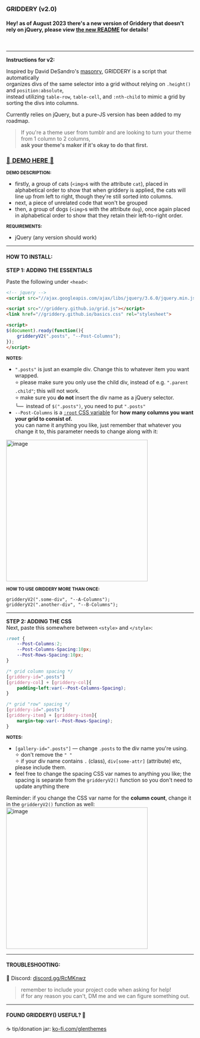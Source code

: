 ### GRIDDERY (v2.0)

#### Hey! as of August 2023 there's a new version of Griddery that doesn't rely on jQuery, please view [the new README](https://github.com/griddery/griddery.github.io#readme) for details!

​
​
​
​
​
​
​

---

**Instructions for v2:**

Inspired by David DeSandro's [masonry](https://masonry.desandro.com/), GRIDDERY is a script that automatically  
organizes divs of the same selector into a grid without relying on `.height()` and `position:absolute`,  
instead utilizing `table-row`, `table-cell`, and `:nth-child` to mimic a grid by sorting the divs into columns.

Currently relies on jQuery, but a pure-JS version has been added to my roadmap.

> If you're a theme user from tumblr and are looking to turn your theme from 1 column to 2 columns,  
  **ask your theme's maker if it's okay to do that first.**

### [🍹  DEMO HERE  🍹](https://jsfiddle.net/glenthemes/uw25aoc4/)  
<sup>**DEMO DESCRIPTION:**</sup>  
* firstly, a group of cats (`<img>`s with the attribute `cat`), placed in alphabetical order to show that when griddery is applied, the cats will line up from left to right, though they're still sorted into columns.
* next, a piece of unrelated code that won't be grouped
* then, a group of dogs (`<img>`s with the attribute `dog`), once again placed in alphabetical order to show that they retain their left-to-right order.

<sup>**REQUIREMENTS:**</sup>  
* jQuery (any version should work)

---

#### HOW TO INSTALL:

**STEP 1: ADDING THE ESSENTIALS**  

Paste the following under `<head>`:

```html
<!-- jquery -->
<script src="//ajax.googleapis.com/ajax/libs/jquery/3.6.0/jquery.min.js"></script>

<script src="//griddery.github.io/grid.js"></script>
<link href="//griddery.github.io/basics.css" rel="stylesheet">

<script>
$(document).ready(function(){
    gridderyV2(".posts", "--Post-Columns");
});
</script>
```
<sub>**NOTES:**</sub>  
* `".posts"` is just an example div. Change this to whatever item you want wrapped.  
  ⭐ please make sure you only use the child div, instead of e.g. `".parent .child"`; this will not work.  
  ⭐ make sure you **do not** insert the div name as a jQuery selector.  
  ╰— instead of `$(".posts")`, you need to put `".posts"`
* `--Post-Columns` is a [`:root` CSS variable](https://codeburst.io/css-variables-explained-with-5-examples-84adaffaa5bd) for **how many columns you want your grid to consist of.**  
  you can name it anything you like, just remember that whatever you change it to, this parameter needs to change along with it:
  
<img width="380" alt="image" src="https://user-images.githubusercontent.com/97827977/167314312-842a2fe1-252e-4b28-b88b-4a5bb5e9d0a8.png">

<sup>**HOW TO USE GRIDDERY MORE THAN ONCE:**</sup>
```
gridderyV2(".some-div", "--A-Columns");
gridderyV2(".another-div", "--B-Columns");
```

---

**STEP 2: ADDING THE CSS**  
Next, paste this somewhere between `<style>` and `</style>`:

```css
:root {
    --Post-Columns:2;
    --Post-Columns-Spacing:10px;
    --Post-Rows-Spacing:10px;
}

/* grid column spacing */
[griddery-id=".posts"]
[griddery-col] + [griddery-col]{
    padding-left:var(--Post-Columns-Spacing);
}

/* grid "row" spacing */
[griddery-id=".posts"]
[griddery-item] + [griddery-item]{
    margin-top:var(--Post-Rows-Spacing);
}
```

<sub>**NOTES:**</sub>  
* `[gallery-id=".posts"]` — change `.posts` to the div name you're using.  
  ✧ don't remove the `" "`  
  ✧ if your div name contains `.` (class), `div[some-attr]` (attribute) etc, please include them.
* feel free to change the spacing CSS var names to anything you like;  the spacing is separate from the `gridderyV2()` function so you don't need to update anything there

Reminder: if you change the CSS var name for the **column count**, change it in the `gridderyV2()` function as well:
<img width="380" alt="image" src="https://user-images.githubusercontent.com/97827977/167314312-842a2fe1-252e-4b28-b88b-4a5bb5e9d0a8.png">

---

#### TROUBLESHOOTING:
💌 Discord: [discord.gg/RcMKnwz](https://discord.gg/RcMKnwz)
  > remember to include your project code when asking for help!  
    if for any reason you can't, DM me and we can figure something out.
    
---

#### FOUND GRIDDERY() USEFUL? 💖
☕ tip/donation jar: [ko-fi.com/glenthemes](https://ko-fi.com/glenthemes)
